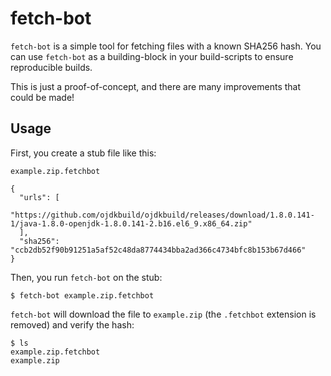 # fetch-bot

`fetch-bot` is a simple tool for fetching files with a known SHA256 hash. You can use `fetch-bot` as a building-block in your build-scripts to ensure reproducible builds. 

This is just a proof-of-concept, and there are many improvements that could be made! 

## Usage

First, you create a stub file like this: 

`example.zip.fetchbot`

```json=
{
  "urls": [
    "https://github.com/ojdkbuild/ojdkbuild/releases/download/1.8.0.141-1/java-1.8.0-openjdk-1.8.0.141-2.b16.el6_9.x86_64.zip"
  ], 
  "sha256": "ccb2db52f90b91251a5af52c48da8774434bba2ad366c4734bfc8b153b67d466"
}
```

Then, you run `fetch-bot` on the stub: 

```bash=
$ fetch-bot example.zip.fetchbot
```

`fetch-bot` will download the file to `example.zip` (the `.fetchbot` extension is removed) and verify the hash: 

```bash=
$ ls
example.zip.fetchbot
example.zip
```

